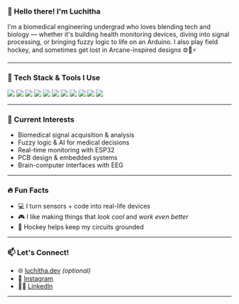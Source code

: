 ### 👋 Hello there! I'm Luchitha

I'm a biomedical engineering undergrad who loves blending tech and biology — whether it's building health monitoring devices, diving into signal processing, or bringing fuzzy logic to life on an Arduino. I also play field hockey, and sometimes get lost in Arcane-inspired designs ⚙️🧠⚡

---

### 🚀 Tech Stack & Tools I Use

<p align="left">
  <img src="https://img.shields.io/badge/Arduino-00979D?style=for-the-badge&logo=Arduino&logoColor=white"/>
  <img src="https://img.shields.io/badge/MATLAB-0076A8?style=for-the-badge&logo=mathworks&logoColor=white"/>
  <img src="https://img.shields.io/badge/Python-3776AB?style=for-the-badge&logo=python&logoColor=white"/>
  <img src="https://img.shields.io/badge/Altium%20Designer-FF6C00?style=for-the-badge&logoColor=white"/>
  <img src="https://img.shields.io/badge/Proteus-1F4D7A?style=for-the-badge&logoColor=white"/>
  <img src="https://img.shields.io/badge/LTspice-990000?style=for-the-badge&logoColor=white"/>
  <img src="https://img.shields.io/badge/Wokwi-30B8FF?style=for-the-badge&logoColor=white"/>
  <img src="https://img.shields.io/badge/KiCad-314CB0?style=for-the-badge&logo=KiCad&logoColor=white"/>
  <img src="https://img.shields.io/badge/VS%20Code-007ACC?style=for-the-badge&logo=visual-studio-code&logoColor=white"/>
  <img src="https://img.shields.io/badge/GitHub-181717?style=for-the-badge&logo=github&logoColor=white"/>
  <img src="https://img.shields.io/badge/SolidWorks-181717?style=for-the-badge&logo=github&logoColor=white"/>
</p>

---

### 🧠 Current Interests
- Biomedical signal acquisition & analysis
- Fuzzy logic & AI for medical decisions
- Real-time monitoring with ESP32
- PCB design & embedded systems
- Brain-computer interfaces with EEG

---

### 🔥 Fun Facts
- 💻 I turn sensors + code into real-life devices
- 🎮 I like making things that *look cool* and *work even better*
- 🏑 Hockey helps keep my circuits grounded

---

### 📫 Let's Connect!
- 🌐 [luchitha.dev](https://yourpersonalwebsite.com) *(optional)*
- 📸 [Instagram](https://instagram.com/yourhandle)
- 🧑‍🔬 [LinkedIn](https://linkedin.com/in/yourprofile)

---

